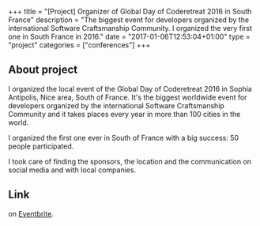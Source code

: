 +++
title = "[Project] Organizer of Global Day of Coderetreat 2016 in South France"
description = "The biggest event for developers organized by the international Software Craftsmanship Community. I organized the very first one in South France in 2016."
date = "2017-01-06T12:53:04+01:00"
type = "project"
categories = ["conferences"]
+++
## About project

I organized the local event of the Global Day of Coderetreat 2016 in Sophia Antipolis, Nice area, South of France. It's the biggest worldwide event for developers organized by the international Software Craftsmanship Community and it takes places every year in more than 100 cities in the world.

I organized the first one ever in South of France with a big success: 50 people participated.

I took care of finding the sponsors, the location and the communication on social media and with local companies.

## Link

on [Eventbrite](https://www.eventbrite.com/e/global-day-of-coderetreat-2016-sophia-antipolis-tickets-27254799840#).
